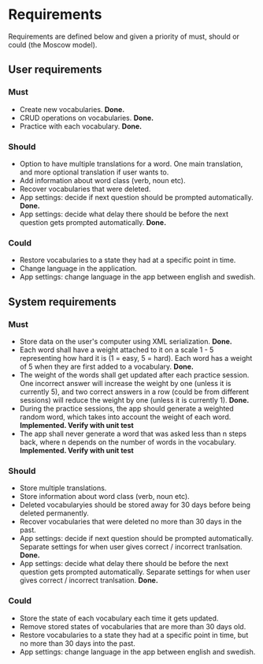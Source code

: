 # Requirements
Requirements are defined below and given a priority of must, should or could (the Moscow model).

## User requirements

### Must
* Create new vocabularies. **Done.**
* CRUD operations on vocabularies. **Done.**
* Practice with each vocabulary. **Done.**

### Should
* Option to have multiple translations for a word. One main translation, and more optional translation if user wants to.
* Add information about word class (verb, noun etc).
* Recover vocabularies that were deleted.
* App settings: decide if next question should be prompted automatically. **Done.**
* App settings: decide what delay there should be before the next question gets prompted automatically. **Done.**


### Could
* Restore vocabularies to a state they had at a specific point in time.
* Change language in the application.
* App settings: change language in the app between english and swedish.

## System requirements

### Must
* Store data on the user's computer using XML serialization. **Done.**
* Each word shall have a weight attached to it on a scale 1 - 5 representing how hard it is (1 = easy, 5 = hard). Each word has a weight of 5 when they are first added to a vocabulary. **Done.**
* The weight of the words shall get updated after each practice session. One incorrect answer will increase the weight by one (unless it is currently 5), and two correct answers in a row (could be from different sessions) will reduce the weight by one (unless it is currently 1). **Done.**
* During the practice sessions, the app should generate a weighted random word, which takes into account the weight of each word. **Implemented. Verify with unit test**
* The app shall never generate a word that was asked less than n steps back, where n depends on the number of words in the vocabulary. **Implemented. Verify with unit test**

### Should
* Store multiple translations.
* Store information about word class (verb, noun etc).
* Deleted vocabularyies should be stored away for 30 days before being deleted permanently.
* Recover vocabularies that were deleted no more than 30 days in the past.
* App settings: decide if next question should be prompted automatically. Separate settings for when user gives correct / incorrect tranlsation. **Done.**
* App settings: decide what delay there should be before the next question gets prompted automatically. Separate settings for when user gives correct / incorrect tranlsation. **Done.**

### Could
* Store the state of each vocabulary each time it gets updated.
* Remove stored states of vocabularies that are more than 30 days old. 
* Restore vocabularies to a state they had at a specific point in time, but no more than 30 days into the past.
* App settings: change language in the app between english and swedish.